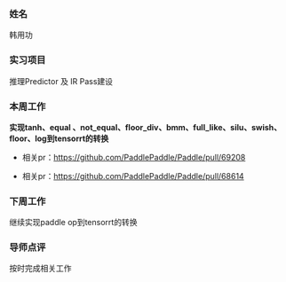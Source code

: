 ### 姓名
韩用功

### 实习项目
推理Predictor 及 IR Pass建设

### 本周工作

**实现tanh、equal 、not_equal、floor_div、bmm、full_like、silu、swish、floor、log到tensorrt的转换**

* 相关pr：https://github.com/PaddlePaddle/Paddle/pull/69208

* 相关pr：https://github.com/PaddlePaddle/Paddle/pull/68614


### 下周工作
 
 继续实现paddle op到tensorrt的转换

### 导师点评

按时完成相关工作
